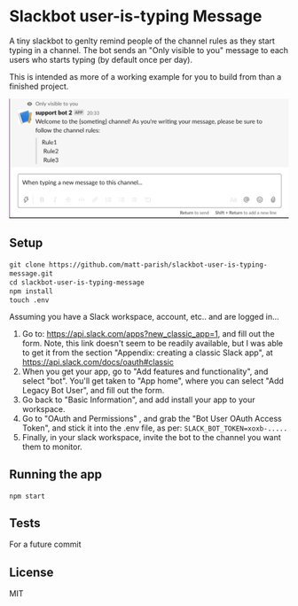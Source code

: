 # Slackbot user-is-typing Message

A tiny slackbot to genlty remind people of the channel rules as they start typing in a channel.  The bot sends an "Only visible to you" message to each users who starts typing (by default once per day).

This is intended as more of a working example for you to build from than a finished project.

![When the Slack user starts typing a message, an "Only visible to you message" is sent to them](img/readme-image.png)


## Setup
```
git clone https://github.com/matt-parish/slackbot-user-is-typing-message.git
cd slackbot-user-is-typing-message
npm install
touch .env
```

Assuming you have a Slack workspace, account, etc.. and are logged in... 

1. Go to: https://api.slack.com/apps?new_classic_app=1, and fill out the form.  Note, this link doesn't seem to be readily available, but I was able to get it from the section "Appendix: creating a classic Slack app", at https://api.slack.com/docs/oauth#classic
2. When you get your app, go to "Add features and functionality", and select "bot".  You'll get taken to "App home", where you can select "Add Legacy Bot User", and fill out the form.
3. Go back to "Basic Information", and add install your app to your workspace.
3. Go to "OAuth and Permissions" , and grab the "Bot User OAuth Access Token", and stick it into the .env file, as per: `SLACK_BOT_TOKEN=xoxb-..... `
3. Finally, in your slack workspace, invite the bot to the channel you want them to monitor.


## Running the app
```
npm start
```

## Tests
For a future commit

## License
MIT

